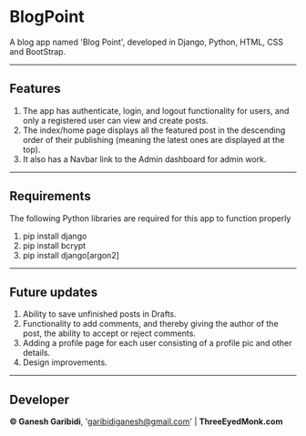 # BlogPoint

A blog app named 'Blog Point', developed in Django, Python, HTML, CSS and BootStrap.

---

## Features

1. The app has authenticate, login, and logout functionality for users, and only a registered user can view and create posts.
2. The index/home page displays all the featured post in the descending order of their publishing (meaning the latest ones are displayed at the top).
3. It also has a Navbar link to the Admin dashboard for admin work.


---

## Requirements

The following Python libraries are required for this app to function properly
1. pip install django
2. pip install bcrypt
3. pip install django[argon2]

---

## Future updates

1. Ability to save unfinished posts in Drafts.
2. Functionality to add comments, and thereby giving the author of the post, the ability to accept or reject comments.
3. Adding a profile page for each user consisting of a profile pic and other details.
4. Design improvements.

---

## Developer

**© Ganesh Garibidi**, 'garibidiganesh@gmail.com' | **ThreeEyedMonk.com**

